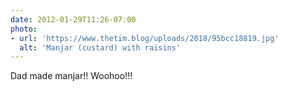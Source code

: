 ```yaml
---
date: 2012-01-29T11:26-07:00
photo:
- url: 'https://www.thetim.blog/uploads/2018/95bcc18819.jpg'
  alt: 'Manjar (custard) with raisins'
---
```

Dad made manjar!! Woohoo!!!
